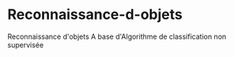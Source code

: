 # Reconnaissance-d-objets
Reconnaissance d'objets A base d'Algorithme de classification non supervisée
